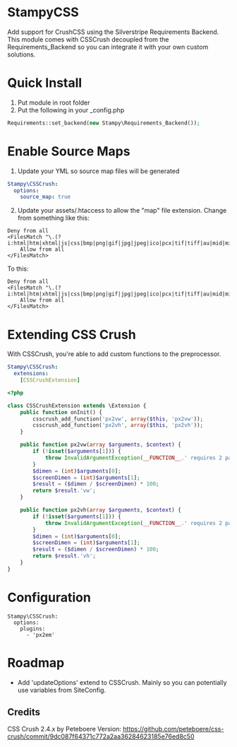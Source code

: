 # StampyCSS

Add support for CrushCSS using the Silverstripe Requirements Backend.
This module comes with CSSCrush decoupled from the Requirements_Backend so you can integrate it with your
own custom solutions.



# Quick Install

1) Put module in root folder
2) Put the following in your _config.php
```php
Requirements::set_backend(new Stampy\Requirements_Backend());
```

# Enable Source Maps

1) Update your YML so source map files will be generated
```yml
Stampy\CSSCrush:
  options:
  	source_map: true
```

2) Update your assets/.htaccess to allow the "map" file extension.
Change from something like this:
```
Deny from all
<FilesMatch "\.(?i:html|htm|xhtml|js|css|bmp|png|gif|jpg|jpeg|ico|pcx|tif|tiff|au|mid|midi|mpa|mp3|ogg|m4a|ra|wma|wav|cda|avi|mpg|mpeg|asf|wmv|m4v|mov|mkv|mp4|ogv|webm|swf|flv|ram|rm|doc|docx|dotx|dotm|txt|rtf|xls|xlsx|xltx|xltm|pages|ppt|pptx|potx|potm|pps|csv|cab|arj|tar|zip|zipx|sit|sitx|svg|gz|tgz|bz2|ace|arc|pkg|dmg|hqx|jar|xml|pdf|gpx|kml)$">
	Allow from all
</FilesMatch>
```
To this:
```
Deny from all
<FilesMatch "\.(?i:html|htm|xhtml|js|css|bmp|png|gif|jpg|jpeg|ico|pcx|tif|tiff|au|mid|midi|mpa|mp3|ogg|m4a|ra|wma|wav|cda|avi|mpg|mpeg|asf|wmv|m4v|mov|mkv|mp4|ogv|webm|swf|flv|ram|rm|doc|docx|dotx|dotm|txt|rtf|xls|xlsx|xltx|xltm|pages|ppt|pptx|potx|potm|pps|csv|cab|arj|tar|zip|zipx|sit|sitx|svg|gz|tgz|bz2|ace|arc|pkg|dmg|hqx|jar|xml|pdf|gpx|kml|map)$">
	Allow from all
</FilesMatch>
```

# Extending CSS Crush

With CSSCrush, you're able to add custom functions to the preprocessor.

```yml
Stampy\CSSCrush:
  extensions:
    [CSSCrushExtension]
```

```php
<?php 

class CSSCrushExtension extends \Extension {
	public function onInit() {
		csscrush_add_function('px2vw', array($this, 'px2vw'));
		csscrush_add_function('px2vh', array($this, 'px2vh'));
	}

	public function px2vw(array $arguments, $context) {
		if (!isset($arguments[1])) {
			throw InvalidArgumentException(__FUNCTION__.' requires 2 parameters.');
		}
		$dimen = (int)$arguments[0];
		$screenDimen = (int)$arguments[1];
		$result = ($dimen / $screenDimen) * 100;
		return $result.'vw';
	}

	public function px2vh(array $arguments, $context) {
		if (!isset($arguments[1])) {
			throw InvalidArgumentException(__FUNCTION__.' requires 2 parameters.');
		}
		$dimen = (int)$arguments[0];
		$screenDimen = (int)$arguments[1];
		$result = ($dimen / $screenDimen) * 100;
		return $result.'vh';
	}
}
```

# Configuration

```
Stampy\CSSCrush:
  options:
    plugins:
      - 'px2em'
```

# Roadmap
- Add 'updateOptions' extend to CSSCrush. Mainly so you can potentially use variables from SiteConfig.

## Credits

CSS Crush 2.4.x by Peteboere
Version: https://github.com/peteboere/css-crush/commit/9dc087f64371c772a2aa36284623185e76ed8c50

